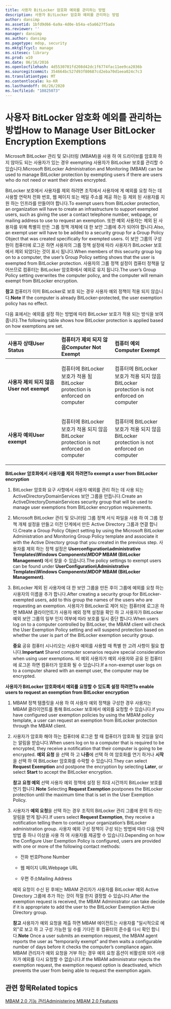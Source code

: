 ```yaml
---
title: 사용자 BitLocker 암호화 예외를 관리하는 방법
description: 사용자 BitLocker 암호화 예외를 관리하는 방법
author: dansimp
ms.assetid: 1bfd9d66-6a9a-4d0e-b54a-e5a6627f5ada
ms.reviewer: ''
manager: dansimp
ms.author: dansimp
ms.pagetype: mdop, security
ms.mktglfcycl: manage
ms.sitesec: library
ms.prod: w10
ms.date: 06/16/2016
ms.openlocfilehash: 4d5530701fd208d42dc1f6774fac11ee9ca2036b
ms.sourcegitcommit: 354664bc527d93f80687cd2eba70d1eea024c7c3
ms.translationtype: MT
ms.contentlocale: ko-KR
ms.lasthandoff: 06/26/2020
ms.locfileid: "10825073"
---
```

# <span data-ttu-id="193b1-103">사용자 BitLocker 암호화 예외를 관리하는 방법</span><span class="sxs-lookup"><span data-stu-id="193b1-103">How to Manage User BitLocker Encryption Exemptions</span></span>


<span data-ttu-id="193b1-104">Microsoft BitLocker 관리 및 모니터링 (MBAM)을 사용 하 여 드라이브를 암호화 하지 않아도 되는 사용자가 있는 경우 exempting 사용자가 BitLocker 보호를 관리할 수 있습니다.</span><span class="sxs-lookup"><span data-stu-id="193b1-104">Microsoft BitLocker Administration and Monitoring (MBAM) can be used to manage BitLocker protection by exempting users if there are users who do not need or want their drives encrypted.</span></span>

<span data-ttu-id="193b1-105">BitLocker 보호에서 사용자를 제외 하려면 조직에서 사용자에 게 예외를 요청 하는 데 사용할 연락처 전화 번호, 웹 페이지 또는 메일 주소를 제공 하는 등 제외 된 사용자를 지원 하는 인프라를 만들어야 합니다.</span><span class="sxs-lookup"><span data-stu-id="193b1-105">To exempt users from BitLocker protection, an organization will have to create an infrastructure to support exempted users, such as giving the user a contact telephone number, webpage, or mailing address to use to request an exemption.</span></span> <span data-ttu-id="193b1-106">또한 예외 사용자는 제외 된 사용자를 위해 특별히 만든 그룹 정책 개체에 대 한 보안 그룹에 추가 되어야 합니다.</span><span class="sxs-lookup"><span data-stu-id="193b1-106">Also, an exempt user will have to be added to a security group for a Group Policy Object that was created specifically for exempted users.</span></span> <span data-ttu-id="193b1-107">이 보안 그룹의 구성원이 컴퓨터에 로그온 하면 사용자의 그룹 정책 설정에 따라 사용자가 BitLocker 보호에서 제외 되었다는 것이 표시 됩니다.</span><span class="sxs-lookup"><span data-stu-id="193b1-107">When members of this security group log on to a computer, the user’s Group Policy setting shows that the user is exempted from BitLocker protection.</span></span> <span data-ttu-id="193b1-108">사용자의 그룹 정책 설정이 컴퓨터 정책을 덮어쓰므로 컴퓨터는 BitLocker 암호화에서 예외로 유지 됩니다.</span><span class="sxs-lookup"><span data-stu-id="193b1-108">The user’s Group Policy setting overwrites the computer policy, and the computer will remain exempt from BitLocker encryption.</span></span>

<span data-ttu-id="193b1-109">**참고**  컴퓨터가 이미 BitLocker로 보호 되는 경우 사용자 예외 정책이 적용 되지 않습니다.</span><span class="sxs-lookup"><span data-stu-id="193b1-109">**Note** If the computer is already BitLocker-protected, the user exemption policy has no effect.</span></span>

 

<span data-ttu-id="193b1-110">다음 표에서는 예외를 설정 하는 방법에 따라 BitLocker 보호가 적용 되는 방식을 보여 줍니다.</span><span class="sxs-lookup"><span data-stu-id="193b1-110">The following table shows how BitLocker protection is applied based on how exemptions are set.</span></span>

<table>
<colgroup>
<col width="33%" />
<col width="33%" />
<col width="33%" />
</colgroup>
<thead>
<tr class="header">
<th align="left"><span data-ttu-id="193b1-111">사용자 상태</span><span class="sxs-lookup"><span data-stu-id="193b1-111">User Status</span></span></th>
<th align="left"><span data-ttu-id="193b1-112">컴퓨터가 제외 되지 않음</span><span class="sxs-lookup"><span data-stu-id="193b1-112">Computer Not Exempt</span></span></th>
<th align="left"><span data-ttu-id="193b1-113">컴퓨터 예외</span><span class="sxs-lookup"><span data-stu-id="193b1-113">Computer Exempt</span></span></th>
</tr>
</thead>
<tbody>
<tr class="odd">
<td align="left"><p><strong><span data-ttu-id="193b1-114">사용자 제외 되지 않음</span><span class="sxs-lookup"><span data-stu-id="193b1-114">User not exempt</span></span></strong></p></td>
<td align="left"><p><span data-ttu-id="193b1-115">컴퓨터에 BitLocker 보호가 적용 됨</span><span class="sxs-lookup"><span data-stu-id="193b1-115">BitLocker protection is enforced on computer</span></span></p></td>
<td align="left"><p><span data-ttu-id="193b1-116">컴퓨터에 BitLocker 보호가 적용 되지 않음</span><span class="sxs-lookup"><span data-stu-id="193b1-116">BitLocker protection is not enforced on computer</span></span></p></td>
</tr>
<tr class="even">
<td align="left"><p><strong><span data-ttu-id="193b1-117">사용자 예외</span><span class="sxs-lookup"><span data-stu-id="193b1-117">User exempt</span></span></strong></p></td>
<td align="left"><p><span data-ttu-id="193b1-118">컴퓨터에 BitLocker 보호가 적용 되지 않음</span><span class="sxs-lookup"><span data-stu-id="193b1-118">BitLocker protection is not enforced on computer</span></span></p></td>
<td align="left"><p><span data-ttu-id="193b1-119">컴퓨터에 BitLocker 보호가 적용 되지 않음</span><span class="sxs-lookup"><span data-stu-id="193b1-119">BitLocker protection is not enforced on computer</span></span></p></td>
</tr>
</tbody>
</table>

 

**<span data-ttu-id="193b1-120">BitLocker 암호화에서 사용자를 제외 하려면</span><span class="sxs-lookup"><span data-stu-id="193b1-120">To exempt a user from BitLocker encryption</span></span>**

1.  <span data-ttu-id="193b1-121">BitLocker 암호화 요구 사항에서 사용자 예외를 관리 하는 데 사용 되는 ActiveDirectoryDomainServices 보안 그룹을 만듭니다.</span><span class="sxs-lookup"><span data-stu-id="193b1-121">Create an ActiveDirectoryDomainServices security group that will be used to manage user exemptions from BitLocker encryption requirements.</span></span>

2.  <span data-ttu-id="193b1-122">Microsoft BitLocker 관리 및 모니터링 그룹 정책 서식 파일을 사용 하 여 그룹 정책 개체 설정을 만들고 이전 단계에서 만든 Active Directory 그룹과 연결 합니다.</span><span class="sxs-lookup"><span data-stu-id="193b1-122">Create a Group Policy Object setting by using the Microsoft BitLocker Administration and Monitoring Group Policy template and associate it with the Active Directory group that you created in the previous step.</span></span> <span data-ttu-id="193b1-123">사용자를 제외 하는 정책 설정은 **Userconfiguration\\administrative Templates\\Windows Components\\MDOP MBAM (BitLocker Management)** 에서 찾을 수 있습니다.</span><span class="sxs-lookup"><span data-stu-id="193b1-123">The policy settings to exempt users can be found under **UserConfiguration\\Administrative Templates\\Windows Components\\MDOP MBAM (BitLocker Management)**.</span></span>

3.  <span data-ttu-id="193b1-124">BitLocker 제외 된 사용자에 대 한 보안 그룹을 만든 후이 그룹에 예외를 요청 하는 사용자의 이름을 추가 합니다.</span><span class="sxs-lookup"><span data-stu-id="193b1-124">After creating a security group for BitLocker-exempted users, add to this group the names of the users who are requesting an exemption.</span></span> <span data-ttu-id="193b1-125">사용자가 BitLocker로 제어 되는 컴퓨터에 로그온 하면 MBAM 클라이언트가 사용자 예외 정책 설정을 확인 하 고 사용자가 BitLocker 예외 보안 그룹의 일부 인지 여부에 따라 보호를 일시 중단 합니다.</span><span class="sxs-lookup"><span data-stu-id="193b1-125">When users log on to a computer controlled by BitLocker, the MBAM client will check the User Exemption Policy setting and will suspend protection based on whether the user is part of the BitLocker exemption security group.</span></span>

    <span data-ttu-id="193b1-126">**중요**  공유 컴퓨터 시나리오는 사용자 예외를 사용할 때 특별 한 고려 사항이 필요 합니다.</span><span class="sxs-lookup"><span data-stu-id="193b1-126">**Important** Shared computer scenarios require special consideration when using user exemptions.</span></span> <span data-ttu-id="193b1-127">비 예외 사용자가 예외 사용자와 공유 된 컴퓨터에 로그온 하면 컴퓨터가 암호화 될 수 있습니다.</span><span class="sxs-lookup"><span data-stu-id="193b1-127">If a non-exempt user logs on to a computer shared with an exempt user, the computer may be encrypted.</span></span>

     

**<span data-ttu-id="193b1-128">사용자가 BitLocker 암호화에서 예외를 요청할 수 있도록 설정 하려면</span><span class="sxs-lookup"><span data-stu-id="193b1-128">To enable users to request an exemption from BitLocker encryption</span></span>**

1.  <span data-ttu-id="193b1-129">MBAM 정책 템플릿을 사용 하 여 사용자 예외 정책을 구성한 경우 사용자는 MBAM 클라이언트를 통해 BitLocker 보호에서 예외를 요청할 수 있습니다.</span><span class="sxs-lookup"><span data-stu-id="193b1-129">If you have configured user exemption policies by using the MBAM policy template, a user can request an exemption from BitLocker protection through the MBAM client.</span></span>

2.  <span data-ttu-id="193b1-130">사용자가 암호화 해야 하는 컴퓨터에 로그온 할 때 컴퓨터가 암호화 될 것임을 알리는 알림을 받습니다.</span><span class="sxs-lookup"><span data-stu-id="193b1-130">When users log on to a computer that is required to be encrypted, they receive a notification that their computer is going to be encrypted.</span></span> <span data-ttu-id="193b1-131">**예외 요청** 을 선택 하 고 **나중**에 선택 하 여 암호화를 연기 하거나 **시작** 을 선택 하 여 BitLocker 암호화를 수락할 수 있습니다.</span><span class="sxs-lookup"><span data-stu-id="193b1-131">They can select **Request Exemption** and postpone the encryption by selecting **Later**, or select **Start** to accept the BitLocker encryption.</span></span>

    <span data-ttu-id="193b1-132">**참고**  **요청 예외** 선택 사용자 예외 정책에 설정 된 최대 시간까지 BitLocker 보호를 연기 합니다.</span><span class="sxs-lookup"><span data-stu-id="193b1-132">**Note** Selecting **Request Exemption** postpones the BitLocker protection until the maximum time that is set in the User Exemption Policy.</span></span>

     

3.  <span data-ttu-id="193b1-133">사용자가 **예외 요청**을 선택 하는 경우 조직의 BitLocker 관리 그룹에 문의 하 라는 알림을 받게 됩니다.</span><span class="sxs-lookup"><span data-stu-id="193b1-133">If users select **Request Exemption**, they receive a notification telling them to contact your organization’s BitLocker administration group.</span></span> <span data-ttu-id="193b1-134">사용자 예외 구성 정책이 구성 되는 방법에 따라 다음 연락 방법 중 하나 이상을 사용 하 여 사용자를 제공할 수 있습니다.</span><span class="sxs-lookup"><span data-stu-id="193b1-134">Depending on how the Configure User Exemption Policy is configured, users are provided with one or more of the following contact methods:</span></span>

    -   <span data-ttu-id="193b1-135">전화 번호</span><span class="sxs-lookup"><span data-stu-id="193b1-135">Phone Number</span></span>

    -   <span data-ttu-id="193b1-136">웹 페이지 URL</span><span class="sxs-lookup"><span data-stu-id="193b1-136">Webpage URL</span></span>

    -   <span data-ttu-id="193b1-137">우편 주소</span><span class="sxs-lookup"><span data-stu-id="193b1-137">Mailing Address</span></span>

    <span data-ttu-id="193b1-138">예외 요청이 수신 된 후에는 MBAM 관리자가 사용자를 BitLocker 예외 Active Directory 그룹에 추가 하는 것이 적절 한지 결정할 수 있습니다.</span><span class="sxs-lookup"><span data-stu-id="193b1-138">After the exemption request is received, the MBAM Administrator can take decide if it is appropriate to add the user to the BitLocker Exemption Active Directory group.</span></span>

    <span data-ttu-id="193b1-139">**참고**  사용자가 예외 요청을 제출 하면 MBAM 에이전트는 사용자를 "일시적으로 예외"로 보고 하 고 구성 가능한 일 수를 기다린 후 컴퓨터의 준수를 다시 확인 합니다.</span><span class="sxs-lookup"><span data-stu-id="193b1-139">**Note** Once a user submits an exemption request, the MBAM agent reports the user as “temporarily exempt” and then waits a configurable number of days before it checks the computer’s compliance again.</span></span> <span data-ttu-id="193b1-140">MBAM 관리자가 예외 요청을 거부 하는 경우 예외 요청 옵션이 비활성화 되어 사용자가 예외를 다시 요청할 수 없습니다.</span><span class="sxs-lookup"><span data-stu-id="193b1-140">If the MBAM administrator rejects the exemption request, the exemption request option is deactivated, which prevents the user from being able to request the exemption again.</span></span>

     

## <span data-ttu-id="193b1-141">관련 항목</span><span class="sxs-lookup"><span data-stu-id="193b1-141">Related topics</span></span>


[<span data-ttu-id="193b1-142">MBAM 2.0 기능 관리</span><span class="sxs-lookup"><span data-stu-id="193b1-142">Administering MBAM 2.0 Features</span></span>](administering-mbam-20-features-mbam-2.md)

 

 





